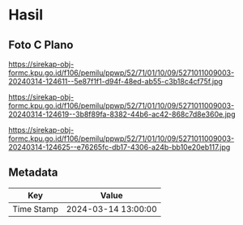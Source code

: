 # Hasil

## Foto C Plano

https://sirekap-obj-formc.kpu.go.id/f106/pemilu/ppwp/52/71/01/10/09/5271011009003-20240314-124611--5e87f1f1-d94f-48ed-ab55-c3b18c4cf75f.jpg

https://sirekap-obj-formc.kpu.go.id/f106/pemilu/ppwp/52/71/01/10/09/5271011009003-20240314-124619--3b8f89fa-8382-44b6-ac42-868c7d8e360e.jpg

https://sirekap-obj-formc.kpu.go.id/f106/pemilu/ppwp/52/71/01/10/09/5271011009003-20240314-124625--e76265fc-db17-4306-a24b-bb10e20eb117.jpg


## Metadata

| Key        | Value               |
| ---------- | ------------------- |
| Time Stamp | 2024-03-14 13:00:00 |



